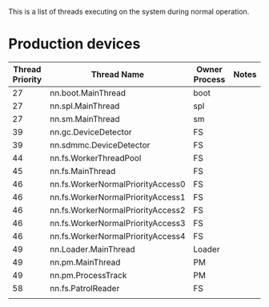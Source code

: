This is a list of threads executing on the system during normal
operation.

# Production devices

| Thread Priority | Thread Name                       | Owner Process | Notes |
| --------------- | --------------------------------- | ------------- | ----- |
| 27              | nn.boot.MainThread                | boot          |       |
| 27              | nn.spl.MainThread                 | spl           |       |
| 27              | nn.sm.MainThread                  | sm            |       |
| 39              | nn.gc.DeviceDetector              | FS            |       |
| 39              | nn.sdmmc.DeviceDetector           | FS            |       |
| 44              | nn.fs.WorkerThreadPool            | FS            |       |
| 45              | nn.fs.MainThread                  | FS            |       |
| 46              | nn.fs.WorkerNormalPriorityAccess0 | FS            |       |
| 46              | nn.fs.WorkerNormalPriorityAccess1 | FS            |       |
| 46              | nn.fs.WorkerNormalPriorityAccess2 | FS            |       |
| 46              | nn.fs.WorkerNormalPriorityAccess3 | FS            |       |
| 46              | nn.fs.WorkerNormalPriorityAccess4 | FS            |       |
| 49              | nn.Loader.MainThread              | Loader        |       |
| 49              | nn.pm.MainThread                  | PM            |       |
| 49              | nn.pm.ProcessTrack                | PM            |       |
| 58              | nn.fs.PatrolReader                | FS            |       |
|                 |                                   |               |       |
